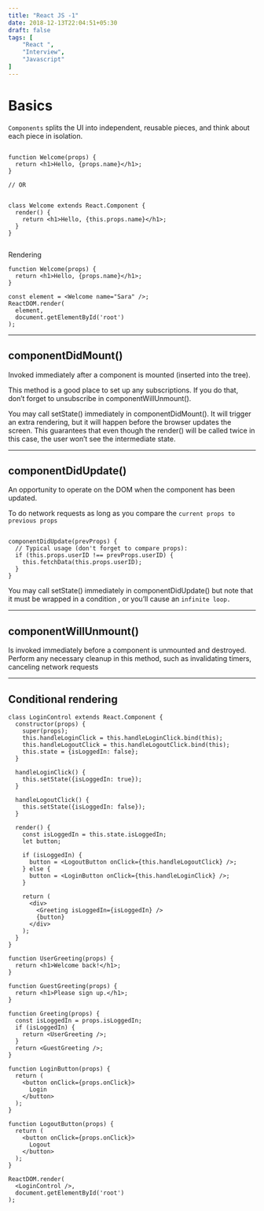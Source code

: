 ```yaml
---
title: "React JS -1"
date: 2018-12-13T22:04:51+05:30
draft: false
tags: [
    "React ",
    "Interview",
    "Javascript"
]
---
```

# Basics

`Components`  splits the UI into independent, reusable pieces, and think about each piece in isolation.


```

function Welcome(props) {
  return <h1>Hello, {props.name}</h1>;
}

// OR


class Welcome extends React.Component {
  render() {
    return <h1>Hello, {this.props.name}</h1>;
  }
}


```

Rendering

```
function Welcome(props) {
  return <h1>Hello, {props.name}</h1>;
}

const element = <Welcome name="Sara" />;
ReactDOM.render(
  element,
  document.getElementById('root')
);

```


-------
## componentDidMount()

Invoked immediately after a component is mounted (inserted into the tree). 

This method is a good place to set up any subscriptions. If you do that, don’t forget to unsubscribe in componentWillUnmount().


You may call setState() immediately in componentDidMount(). It will trigger an extra rendering, but it will happen before the browser updates the screen. This guarantees that even though the render() will be called twice in this case, the user won’t see the intermediate state. 


---
## componentDidUpdate()


An opportunity to operate on the DOM when the component has been updated. 

To do network requests as long as you compare the `current props to previous props` 


```

componentDidUpdate(prevProps) {
  // Typical usage (don't forget to compare props):
  if (this.props.userID !== prevProps.userID) {
    this.fetchData(this.props.userID);
  }
}

```


You may call setState() immediately in componentDidUpdate() but note that it must be wrapped in a condition , or you’ll cause an `infinite loop.`



---
## componentWillUnmount() 

Is invoked immediately before a component is unmounted and destroyed. Perform any necessary cleanup in this method, such as invalidating timers, canceling network requests


----

## Conditional rendering


```
class LoginControl extends React.Component {
  constructor(props) {
    super(props);
    this.handleLoginClick = this.handleLoginClick.bind(this);
    this.handleLogoutClick = this.handleLogoutClick.bind(this);
    this.state = {isLoggedIn: false};
  }

  handleLoginClick() {
    this.setState({isLoggedIn: true});
  }

  handleLogoutClick() {
    this.setState({isLoggedIn: false});
  }

  render() {
    const isLoggedIn = this.state.isLoggedIn;
    let button;

    if (isLoggedIn) {
      button = <LogoutButton onClick={this.handleLogoutClick} />;
    } else {
      button = <LoginButton onClick={this.handleLoginClick} />;
    }

    return (
      <div>
        <Greeting isLoggedIn={isLoggedIn} />
        {button}
      </div>
    );
  }
}

function UserGreeting(props) {
  return <h1>Welcome back!</h1>;
}

function GuestGreeting(props) {
  return <h1>Please sign up.</h1>;
}

function Greeting(props) {
  const isLoggedIn = props.isLoggedIn;
  if (isLoggedIn) {
    return <UserGreeting />;
  }
  return <GuestGreeting />;
}

function LoginButton(props) {
  return (
    <button onClick={props.onClick}>
      Login
    </button>
  );
}

function LogoutButton(props) {
  return (
    <button onClick={props.onClick}>
      Logout
    </button>
  );
}

ReactDOM.render(
  <LoginControl />,
  document.getElementById('root')
);


```